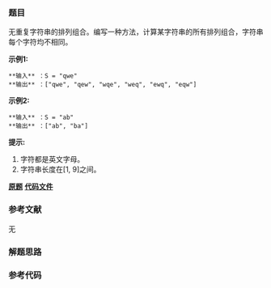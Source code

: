 ### 题目
无重复字符串的排列组合。编写一种方法，计算某字符串的所有排列组合，字符串每个字符均不相同。

**示例1:**

    
    
    **输入** ：S = "qwe"
    **输出** ：["qwe", "qew", "wqe", "weq", "ewq", "eqw"]
    

**示例2:**

    
    
    **输入** ：S = "ab"
    **输出** ：["ab", "ba"]
    

**提示:**

  1. 字符都是英文字母。
  2. 字符串长度在[1, 9]之间。

 **[原题](https://leetcode-cn.com/problems/permutation-i-lcci/)**    **[代码文件]()**


### 参考文献
无

### 解题思路




### 参考代码

```go


```





